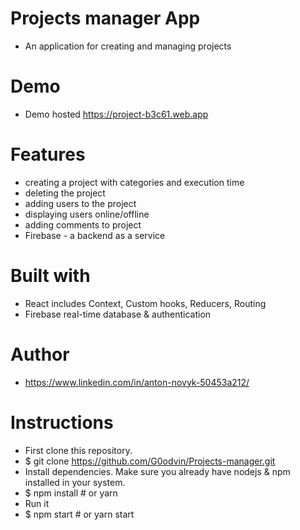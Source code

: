 # Projects manager App
- An application for creating and managing projects

# Demo
- Demo hosted https://project-b3c61.web.app

# Features
- creating a project with categories and execution time
- deleting the project
- adding users to the project
- displaying users online/offline
- adding comments to project
- Firebase - a backend as a service

# Built with
- React includes Context, Custom hooks, Reducers, Routing
- Firebase real-time database & authentication

# Author
- https://www.linkedin.com/in/anton-novyk-50453a212/

# Instructions
- First clone this repository.
- $ git clone https://github.com/G0odvin/Projects-manager.git
- Install dependencies. Make sure you already have nodejs & npm installed in your system.
- $ npm install # or yarn
- Run it
- $ npm start # or yarn start
